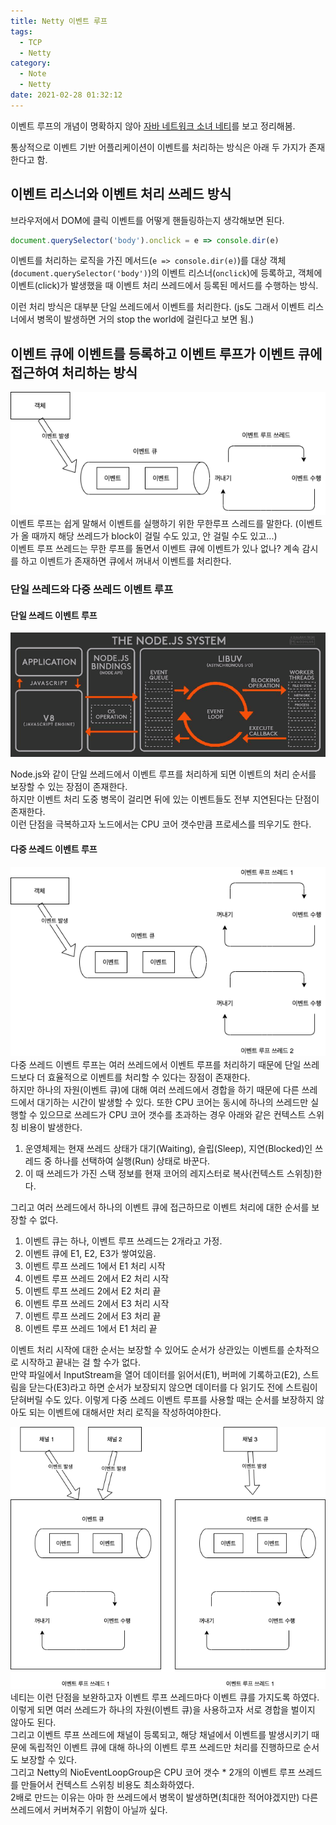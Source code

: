 ```yaml
---
title: Netty 이벤트 루프
tags:
  - TCP
  - Netty
category:
  - Note
  - Netty
date: 2021-02-28 01:32:12
---
```


이벤트 루프의 개념이 명확하지 않아 [자바 네트워크 소녀 네티](https://www.hanbit.co.kr/media/books/book_view.html?p_code=B2683487348)를 보고 정리해봄.

통상적으로 이벤트 기반 어플리케이션이 이벤트를 처리하는 방식은 아래 두 가지가 존재한다고 함.
## 이벤트 리스너와 이벤트 처리 쓰레드 방식
브라우저에서 DOM에 클릭 이벤트를 어떻게 핸들링하는지 생각해보면 된다.  
```js
document.querySelector('body').onclick = e => console.dir(e) 
```

이벤트를 처리하는 로직을 가진 메서드(`e => console.dir(e)`)를 대상 객체(`document.querySelector('body')`)의 이벤트 리스너(`onclick`)에 등록하고,
객체에 이벤트(click)가 발생했을 때 이벤트 처리 쓰레드에서 등록된 메서드를 수행하는 방식.

이런 처리 방식은 대부분 단일 쓰레드에서 이벤트를 처리한다. (js도 그래서 이벤트 리스너에서 병목이 발생하면 거의 stop the world에 걸린다고 보면 됨.)

## 이벤트 큐에 이벤트를 등록하고 이벤트 루프가 이벤트 큐에 접근하여 처리하는 방식
![책에 나온 이벤트 루프 간단 도식화](/images/netty-event-loop/event-loop.png)
이벤트 루프는 쉽게 말해서 이벤트를 실행하기 위한 무한루프 스레드를 말한다. (이벤트가 올 때까지 해당 쓰레드가 block이 걸릴 수도 있고, 안 걸릴 수도 있고...)  
이벤트 루프 쓰레드는 무한 루프를 돌면서 이벤트 큐에 이벤트가 있나 없나? 계속 감시를 하고 이벤트가 존재하면 큐에서 꺼내서 이벤트를 처리한다.

### 단일 쓰레드와 다중 쓰레드 이벤트 루프
#### 단일 쓰레드 이벤트 루프
![Node.js에서 이벤트 루프](/images/netty-event-loop/event-loop-node-js.png)  

Node.js와 같이 단일 쓰레드에서 이벤트 루프를 처리하게 되면 이벤트의 처리 순서를 보장할 수 있는 장점이 존재한다.  
하지만 이벤트 처리 도중 병목이 걸리면 뒤에 있는 이벤트들도 전부 지연된다는 단점이 존재한다.  
이런 단점을 극복하고자 노드에서는 CPU 코어 갯수만큼 프로세스를 띄우기도 한다.

#### 다중 쓰레드 이벤트 루프
![책에 나온 다중 쓰레드 이벤트 루프 간단 도식화](/images/netty-event-loop/multithread-event-loop.png)
다중 쓰레드 이벤트 루프는 여러 쓰레드에서 이벤트 루프를 처리하기 때문에 단일 쓰레드보다 더 효율적으로 이벤트를 처리할 수 있다는 장점이 존재한다.  
하지만 하나의 자원(이벤트 큐)에 대해 여러 쓰레드에서 경합을 하기 때문에 다른 쓰레드에서 대기하는 시간이 발생할 수 있다. 
또한 CPU 코어는 동시에 하나의 쓰레드만 실행할 수 있으므로 쓰레드가 CPU 코어 갯수를 초과하는 경우 아래와 같은 컨텍스트 스위칭 비용이 발생한다.  
1. 운영체제는 현재 쓰레드 상태가 대기(Waiting), 슬립(Sleep), 지연(Blocked)인 쓰레드 중 하나를 선택하여 실행(Run) 상태로 바꾼다.  
1. 이 때 쓰레드가 가진 스택 정보를 현재 코어의 레지스터로 복사(컨텍스트 스위칭)한다.

그리고 여러 쓰레드에서 하나의 이벤트 큐에 접근하므로 이벤트 처리에 대한 순서를 보장할 수 없다.
1. 이벤트 큐는 하나, 이벤트 루프 쓰레드는 2개라고 가정.
1. 이벤트 큐에 E1, E2, E3가 쌓여있음.
1. 이벤트 루프 쓰레드 1에서 E1 처리 시작
1. 이벤트 루프 쓰레드 2에서 E2 처리 시작
1. 이벤트 루프 쓰레드 2에서 E2 처리 끝
1. 이벤트 루프 쓰레드 2에서 E3 처리 시작
1. 이벤트 루프 쓰레드 2에서 E3 처리 끝
1. 이벤트 루프 쓰레드 1에서 E1 처리 끝

이벤트 처리 시작에 대한 순서는 보장할 수 있어도 순서가 상관있는 이벤트를 순차적으로 시작하고 끝내는 걸 할 수가 없다.  
만약 파일에서 InputStream을 열어 데이터를 읽어서(E1), 버퍼에 기록하고(E2), 스트림을 닫는다(E3)라고 하면 순서가 보장되지 않으면 데이터를 다 읽기도 전에 스트림이 닫혀버릴 수도 있다. 
이렇게 다중 쓰레드 이벤트 루프를 사용할 때는 순서를 보장하지 않아도 되는 이벤트에 대해서만 처리 로직을 작성하여야한다. 

![책에 나온 네티의 다중 쓰레드 이벤트 루프 간단 도식화](/images/netty-event-loop/event-loop-netty.png)
네티는 이런 단점을 보완하고자 이벤트 루프 쓰레드마다 이벤트 큐를 가지도록 하였다.    
이렇게 되면 여러 쓰레드가 하나의 자원(이벤트 큐)을 사용하고자 서로 경합을 벌이지 않아도 된다.  
그리고 이벤트 루프 쓰레드에 채널이 등록되고, 해당 채널에서 이벤트를 발생시키기 때문에 독립적인 이벤트 큐에 대해 하나의 이벤트 루프 쓰레드만 처리를 진행하므로 순서도 보장할 수 있다.  
그리고 Netty의 NioEventLoopGroup은 CPU 코어 갯수 * 2개의 이벤트 루프 쓰레드를 만들어서 컨텍스트 스위칭 비용도 최소화하였다.  
2배로 만드는 이유는 아마 한 쓰레드에서 병목이 발생하면(최대한 적어야겠지만) 다른 쓰레드에서 커버쳐주기 위함이 아닐까 싶다.

